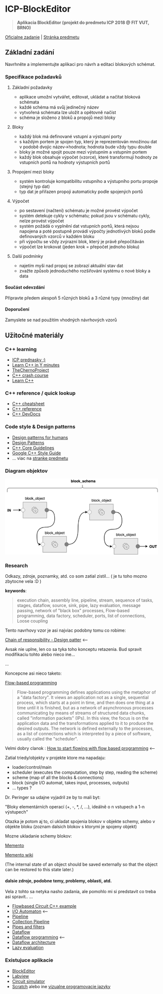 # ICP-BlockEditor

> **Aplikacia BlockEditor (projekt do predmetu ICP 2018 @ FIT VUT, BRNO)**

[Oficialne zadanie](https://www.fit.vutbr.cz/study/courses/ICP/public/ICP-PRJ-zadani.html) | 
[Stránka predmetu](https://www.fit.vutbr.cz/study/courses/ICP/public/)

## Základní zadání

Navrhněte a implementujte aplikaci pro návrh a editaci blokových schémat.

### Specifikace požadavků

1. Základní požadavky
    * aplikace umožní vytvářet, editovat, ukládat a načítat bloková schémata
    * každé schéma má svůj jedinečný název
    * vytvořená schémata lze uložit a opětovně načíst
    * schéma je složeno z bloků a propojů mezi bloky

2. Bloky
    * každý blok má definované vstupní a výstupní porty
    * s každým portem je spojen typ, který je reprezentován množinou dat v podobě dvojic název->hodnota; hodnota bude vždy typu double
    * bloky je možné spojit pouze mezi výstupním a vstupním portem
    * každý blok obsahuje výpočet (vzorce), které transformují hodnoty ze vstupních portů na hodnoty výstupních portů

3. Propojení mezi bloky
    * systém kontroluje kompatibilitu vstupního a výstupního portu propoje (stejný typ dat)
    * typ dat je přiřazen propoji automaticky podle spojených portů

4. Výpočet
    * po sestavení (načtení) schématu je možné provést výpočet
    * systém detekuje cykly v schématu; pokud jsou v schématu cykly, nelze provést výpočet
    * systém požádá o vyplnění dat vstupních portů, která nejsou napojena a poté postupně provádí výpočty jednotlivých bloků podle definovaných vzorců v každém bloku
    * při výpočtu se vždy zvýrazní blok, který je právě přepočítáván
    * výpočet lze krokovat (jeden krok = přepočet jednoho bloku)

5. Další podmínky
    * najetím myši nad propoj se zobrazí aktuální stav dat
    * zvažte způsob jednoduchého rozšiřování systému o nové bloky a data

#### Součást odevzdání

Připravte předem alespoň 5 různých bloků a 3 různé typy (množiny) dat

#### Doporučení

Zamyslete se nad použitím vhodných návrhových vzorů

## Užitočné materiály

### C++ learning

* [ICP prednasky :)](https://www.fit.vutbr.cz/study/courses/ICP/public/Prednasky/ICP.pdf)
* [Learn C++ in Y minutes](https://learnxinyminutes.com/docs/c++/)
* [TheChernoProject](https://www.youtube.com/channel/UCQ-W1KE9EYfdxhL6S4twUNw)
* [C++ crash course](http://www.labri.fr/perso/nrougier/teaching/c++-crash-course/#foreword)
* [Learn C++](http://www.learncpp.com/)

### C++ reference / quick lookup

* [C++ cheatsheet](https://github.com/mortennobel/cpp-cheatsheet)
* [C++ reference](http://en.cppreference.com/w/cpp)
* [C++ DevDocs](http://devdocs.io/cpp/)

### Code style & Design patterns

* [Design patterns for humans](https://github.com/kamranahmedse/design-patterns-for-humans)
* [Design Patterns](https://sourcemaking.com/design_patterns)
* [C++ Core Guidelines](http://isocpp.github.io/CppCoreGuidelines/CppCoreGuidelines)
* [Google C++ Style Guide](https://google.github.io/styleguide/cppguide.html)
* ... viac na [stranke predmetu](https://www.fit.vutbr.cz/study/courses/ICP/public/)

### Diagram objektov

![block schema](https://raw.githubusercontent.com/andrejnano/ICP-BlockEditor/master/block_schema.png?token=AJo3v1pCtgZkIUmrwMcnkzVy_bmZaef1ks5aundSwA%3D%3D "ICP Block schema")

### Research

Odkazy, zdroje, poznamky, atd. co som zatial zistil... ( je tu toho mozno zbytocne vela :D )

**keywords**:
> execution chain, assembly line, pipeline, stream, sequence of tasks, stages, dataflow, source, sink, pipe, lazy evaluation,
message passing, network of "black box" processes, Flow-based programming, data factory, scheduler, ports, list of connections, Loose coupling

Tento navrhovy vzor je asi najviac podobny tomu co robime:

[Chain of responsibility - Design patter](https://en.wikipedia.org/wiki/Chain-of-responsibility_pattern) <--

Avsak nie uplne, len co sa tyka toho konceptu retazenia. Bud spravit modifikaciu tohto alebo nieco ine...

...

Koncepcne asi nieco taketo:

[Flow-based programming](https://en.wikipedia.org/wiki/Flow-based_programming)
> Flow-based programming defines applications using the metaphor of a "data factory". It views an application not as a single, sequential process, which starts at a point in time, and then does one thing at a time until it is finished, but as a network of asynchronous processes communicating by means of streams of structured data chunks, called "information packets" (IPs). In this view, the focus is on the application data and the transformations applied to it to produce the desired outputs. The network is defined externally to the processes, as a list of connections which is interpreted by a piece of software, usually called the "scheduler".

Velmi dobry clanok : [How to start flowing with flow based programming](https://colab.coop/blog/how-to-start-flowing-with-flow-based-programming/) <--

Zatial triedy/objekty v projekte ktore ma napadaju:

* loader/control/main
* scheduler (executes the computation, step by step, reading the scheme)
* scheme (map of all the blocks & connections)
* block (single I/O automat, takes input, processes, outputs)
* ... types ?

Dr. Peringer sa udajne vyjadril ze by to mali byt:

"Bloky elementárních operací (+, -, *, /, ...), ideálně o n vstupech a 1-n výstupech"

Otazka je potom aj to, ci ukladat spojenia blokov v objekte schemy, alebo v objekte bloku (zoznam dalsich blokov s ktorymi je spojeny objekt)

Mozne ukladanie schemy blokov:

[Memento](https://github.com/kamranahmedse/design-patterns-for-humans#-memento)

[Memento wiki](https://en.wikipedia.org/wiki/Memento_pattern)

(The internal state of an object should be saved externally so that the object can be restored to this state later.)

#### dalsie zdroje, podobne temy, problemy, oblasti, atd.

Vela z tohto sa netyka nasho zadania, ale pomohlo mi si predstavit co treba asi spravit.. 
...

* [Flowbased Circuit C++ example](http://flowbasedprogramming.com/docs/html/index.html)
* [I/O Automaton](https://en.wikipedia.org/wiki/Input/output_automaton) <--
* [Pipeline](https://www.cise.ufl.edu/research/ParallelPatterns/PatternLanguage/AlgorithmStructure/Pipeline.htm)
* [Collection Pipeline](https://martinfowler.com/articles/collection-pipeline/)
* [Pipes and filters](https://docs.microsoft.com/en-us/azure/architecture/patterns/pipes-and-filters)
* [Dataflow](https://en.wikipedia.org/wiki/Dataflow)
* [Dataflow programming](https://en.wikipedia.org/wiki/Dataflow_programming) <--
* [Dataflow architecture](https://en.wikipedia.org/wiki/Dataflow_architecture)
* [Lazy evaluation](https://en.wikipedia.org/wiki/Lazy_evaluation)

### Existujuce aplikacie

* [BlockEditor](https://www.microbit.co.uk/blocks/editor)
* [Labview](http://www.ni.com/labview)
* [Circuit simulator](https://simulator.io/)
* [Scratch](https://en.wikipedia.org/wiki/Scratch_(programming_language)) alebo ine [vizualne programovacie jazyky](https://en.wikipedia.org/wiki/Visual_programming_language)
